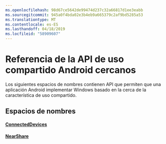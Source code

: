 ```yaml
---
ms.openlocfilehash: 98d67ce5642de99474d237c32a66817d1ee3eabb
ms.sourcegitcommit: 945a0f4bda02e3b4eb9a665379c2af9bd5285a53
ms.translationtype: MT
ms.contentlocale: es-ES
ms.lasthandoff: 04/18/2019
ms.locfileid: "58909607"
---
```

# <a name="android-nearby-sharing-api-reference"></a>Referencia de la API de uso compartido Android cercanos

Los siguientes espacios de nombres contienen API que permiten que una aplicación Android implementar Windows basado en la cerca de la característica de uso compartido.

## <a name="namespaces"></a>Espacios de nombres

#### <a name="connecteddeviceshttpsdocsmicrosoftcomjavaapicommicrosoftconnecteddevices"></a>[ConnectedDevices](https://docs.microsoft.com/java/api/com.microsoft.connecteddevices)
#### <a name="nearsharehttpsdocsmicrosoftcomjavaapicommicrosoftconnecteddevicesremotesystemscommandingnearshare"></a>[NearShare](https://docs.microsoft.com/java/api/com.microsoft.connecteddevices.remotesystems.commanding.nearshare)